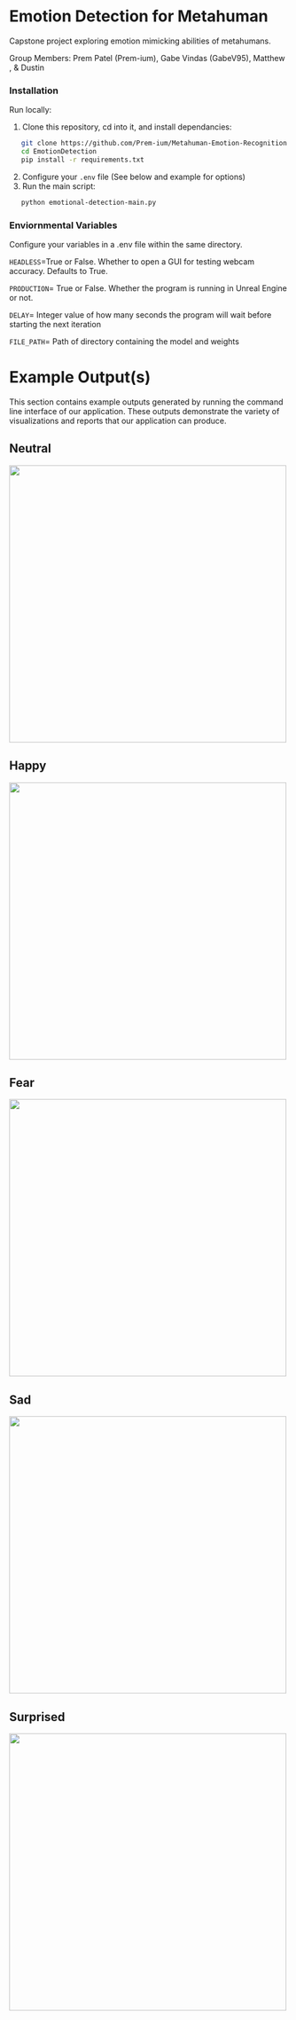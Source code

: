 # Emotion Detection for Metahuman

Capstone project exploring emotion mimicking abilities of metahumans. 

Group Members: Prem Patel (Prem-ium), Gabe Vindas (GabeV95), Matthew , & Dustin

### Installation
Run locally:
1. Clone this repository, cd into it, and install dependancies:
```sh
   git clone https://github.com/Prem-ium/Metahuman-Emotion-Recognition.git
   cd EmotionDetection
   pip install -r requirements.txt
   ```
2. Configure your `.env` file (See below and example for options)
3. Run the main script:
```sh
   python emotional-detection-main.py
```

### Enviornmental Variables
Configure your variables in a .env file within the same directory.

`HEADLESS`=True or False. Whether to open a GUI for testing webcam accuracy. Defaults to True.

`PRODUCTION`= True or False. Whether the program is running in Unreal Engine or not.

`DELAY`= Integer value of how many seconds the program will wait before starting the next iteration

`FILE_PATH`= Path of directory containing the model and weights

# Example Output(s)

This section contains example outputs generated by running the command line interface of our application. These outputs demonstrate the variety of visualizations and reports that our application can produce.

## Neutral 
<img src="https://raw.githubusercontent.com/Prem-ium/EmotionDetection/main/output-examples/Neutral.png" width="500">

## Happy
<img src="https://raw.githubusercontent.com/Prem-ium/EmotionDetection/main/output-examples/Happy.png" width="500">

## Fear
<img src="https://raw.githubusercontent.com/Prem-ium/EmotionDetection/main/output-examples/Fear.png" width="500">

## Sad
<img src="https://raw.githubusercontent.com/Prem-ium/EmotionDetection/main/output-examples/Sad.png" width="500">

## Surprised
<img src="https://raw.githubusercontent.com/Prem-ium/EmotionDetection/main/output-examples/Surprised.png" width="500">

